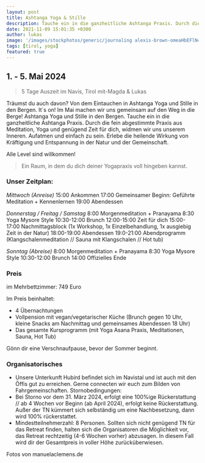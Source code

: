 ```yaml
---
layout: post
title: Ashtanga Yoga & Stille
description: Tauche ein in die ganzheitliche Ashtanga Praxis. Durch die fein abgestimmte Praxis aus Meditation, Yoga und genügend Zeit für dich, widmen wir uns unserem Inneren.  Aufatmen und einfach zu sein. Erlebe die heilende Wirkung von Kräftigung und Entspannung in der Natur und der Gemeinschaft. 
date: 2021-11-09 15:01:35 +0300
author: lukas
image: '/images/stockphotos/generic/journaling alexis-brown-omeaHbEFlN4-unsplash.jpg'
tags: [tirol, yoga]
featured: true
---
```


## 1. - 5. Mai 2024

> 5 Tage Auszeit im Navis, Tirol
mit-Magda & Lukas

Träumst du auch davon? Von dem Eintauchen in Ashtanga Yoga und Stille in den Bergen. It´s on! 
Im Mai machen wir uns gemeinsam auf den Weg in die Berge! Ashtanga Yoga und Stille in den Bergen. Tauche ein in die ganzheitliche Ashtanga Praxis. Durch die fein abgestimmte Praxis aus Meditation, Yoga und genügend Zeit für dich, widmen wir uns unserem Inneren.  Aufatmen und einfach zu sein. Erlebe die heilende Wirkung von Kräftigung und Entspannung in der Natur und der Gemeinschaft. 

Alle Level sind willkommen!

> Ein Raum, in dem du dich deiner Yogapraxis voll hingeben kannst.


### Unser Zeitplan:

*Mittwoch (Anreise)*
15:00 Ankommen 
17:00 Gemeinsamer Beginn: Geführte Meditation + Kennenlernen 
19:00 Abendessen

*Donnerstag / Freitag / Samstag*
8:00 Morgenmeditation + Pranayama 
8:30 Yoga Mysore Style 
10:30-12:00 Brunch 
12:00-15:00 Zeit für dich 
15:00-17:00 Nachmittagsblock (1x Workshop, 1x Einzelbehandlung, 1x ausgiebig Zeit in der Natur) 
18:00-19:00 Abendessen 
19:0-21:00 Abendprogramm (Klangschalenmeditation // Sauna mit Klangschalen // Hot tub)

*Sonntag (Abreise)*
8:00 Morgenmeditation + Pranayama
8:30 Yoga Mysore Style 
10:30-12:00 Brunch 
14:00 Offizielles Ende


### Preis

im Mehrbettzimmer: 749 Euro

Im Preis beinhaltet:

- 4 Übernachtungen
- Vollpension mit vegan/vegetarischer Küche (Brunch gegen 10 Uhr, kleine Snacks am Nachmittag und gemeinsames Abendessen 18 Uhr)
- Das gesamte Kursprogramm (mit Yoga Asana Praxis, Meditationen, Sauna, Hot Tub)

Gönn dir eine Verschnaufpause, bevor der Sommer beginnt.


### Organisatorisches

- Unsere Unterkunft Hubird befindet sich im Navistal und ist auch mit den Öffis gut zu erreichen. Gerne connecten wir euch zum Bilden von Fahrgemeinschaften.
Stornobedingungen:
- Bei Storno vor dem 31. März 2024, erfolgt eine 100%ige Rückerstattung // ab 4 Wochen vor Beginn (ab April 2024), erfolgt keine Rückerstattung. Außer der TN kümmert sich selbständig um eine Nachbesetzung, dann wird 100% rückerstattet.
- Mindestteilnehmerzahl: 8 Personen. 
Sollten sich nicht genügend TN für das Retreat finden, halten sich die Organisatoren die Möglichkeit vor, das Retreat  rechtzeitig (4-6 Wochen vorher) abzusagen. In diesem Fall wird dir der Gesamtpreis in voller Höhe zurücküberwiesen.
 
Fotos von manuelaclemens.de